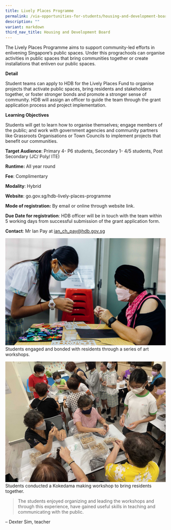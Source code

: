 ```yaml
---
title: Lively Places Programme
permalink: /via-opportunities-for-students/housing-and-development-board/lively-places-programme/
description: ""
variant: markdown
third_nav_title: Housing and Development Board
---
```

The Lively Places Programme aims to support community-led efforts in enlivening Singapore’s public spaces. Under this prograchools can organise activities in public spaces that bring communities together or create installations that enliven our public spaces.

**Detail**
	
Student teams can apply to HDB for the Lively Places Fund to organise projects that activate public spaces, bring residents and stakeholders together, or foster stronger bonds and promote a stronger sense of community. HDB will assign an officer to guide the team through the grant application process and project implementation.

**Learning Objectives**	
	
Students will get to learn how to organise themselves; engage members of the public; and work with government agencies and community partners like Grassroots Organisations or Town Councils to implement projects that benefit our communities.
	
**Target Audience**: Primary 4- P6 students, Secondary 1- 4/5 students, Post Secondary (JC/ Poly/ ITE)	

**Runtime:** All year round	

**Fee**: Complimentary	

**Modality**: Hybrid

**Website**: go.gov.sg/hdb-lively-places-programme

**Mode of registration:** By email or online through website link.

**Due Date for registration**: HDB officer will be in touch with the team within 5 working days from successful submission of the grant application form.
	
**Contact**: Mr Ian Pay at ian_ch_pay@hdb.gov.sg	

![](/images/photo%201.jpg)
Students engaged and bonded with residents through a series of art workshops.

![](/images/photo%202.jpg)
Students conducted a Kokedama making workshop to bring residents together.

> The students enjoyed organizing and leading the workshops and through this experience, have gained useful skills in teaching and communicating with the public. 

– Dexter Sim, teacher